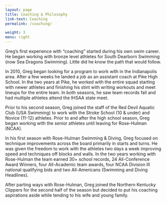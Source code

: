 ```yaml
---
layout: page
title: Coaching & Philosophy
link-text: Coaching
permalink: /coaching/

weight: 3
menu: right
---
```


Greg’s first experience with “coaching” started during his own swim career. He began working with bronze level athletes for South Dearborn Swimming (now Sea Dragons Swimming). Little did he know the path that would follow.

In 2010, Greg began looking for a program to work with in the Indianapolis area. After a few weeks he landed a job as an assistant coach at Pike High School. In the two years at Pike, he worked with the entire squad starting with newer athletes and finishing his stint with writing workouts and meet lineups for the entire team. In both seasons, he saw team records fall and had multiple athletes attend the IHSAA state meet.

Prior to his second season, Greg joined the staff of the Red Devil Aquatic Club (USA Swimming) to work with the Stroke School (10 & under) and Novice (11-12) athletes. Prior to and after the high school season, Greg began working with the senior athletes until leaving for Rose-Hulman (NCAA).

In his first season with Rose-Hulman Swimming & Diving, Greg focused on technique improvements across the board primarily in starts and turns. He was given the freedom to work with the athletes two days a week improving speed and techniques off blocks and walls. In the two years working with Rose-Hulman the team earned 30+ school records, 24 All-Conference Award Winners, four All-Academic team awards, four NCAA Division III national qualifying bids and two All-Americans (Swimming and Diving Headlines).

After parting ways with Rose-Hulman, Greg joined the Northern Kentucky Clippers for the second half of the season but decided to put his coaching aspirations aside while tending to his wife and young family.